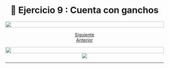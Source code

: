 <h1 align="center"> 📝 Ejercicio 9 : Cuenta con ganchos</h1>

<img src= 'https://i.gifer.com/origin/8c/8cd3f1898255c045143e1da97fbabf10_w200.gif' height="20" width="100%">

<div align="center">

[Siguiente](/Documentos/Ejercicio10.md)<br>
[Anterior](/Documentos/Ejercicio8.md)
 </div>

<img src= 'https://i.gifer.com/origin/8c/8cd3f1898255c045143e1da97fbabf10_w200.gif' height="20" width="100%">

<div align="center">
  <img src="https://media.giphy.com/media/l41YdCYTZ9hpXGDXq/giphy.gif"/>
 </div>

---